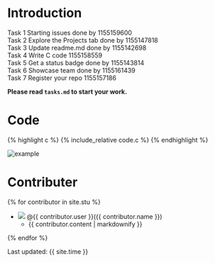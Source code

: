 # Introduction
Task 1 Starting issues done by 1155159600 <br>
Task 2 Explore the Projects tab done by 1155147818 <br>
Task 3 Update readme.md done by 1155142698 <br>
Task 4 Write C code 1155158559 <br>
Task 5 Get a status badge done by 1155143814 <br>
Task 6 Showcase team done by 1155161439 <br>
Task 7 Register your repo 1155157186 <br>


**Please read `tasks.md` to start your work.**
# Code

{% highlight c %} 
{% include_relative code.c %} 
{% endhighlight %}

![example](https://github.com/csci3251-2023/project-team-k/actions/workflows/c-cpp.yml/badge.svg)

# Contributer
{% for contributor in site.stu %}

<p>
  <ul>
    <li>
   <img src = "{{contributor.image}}"> @{{ contributor.user }}({{ contributor.name }})
    <ul><li>{{ contributor.content | markdownify }}</li></ul>
    </li>
  </ul>
</p>
{% endfor %}

Last updated: {{ site.time }}
